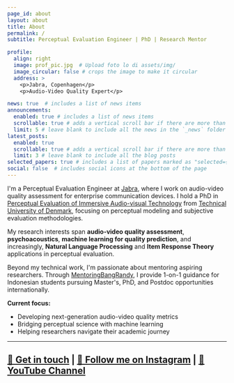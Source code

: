 ```yaml
---
page_id: about
layout: about
title: About
permalink: /
subtitle: Perceptual Evaluation Engineer | PhD | Research Mentor

profile:
  align: right
  image: prof_pic.jpg  # Upload foto lo di assets/img/
  image_circular: false # crops the image to make it circular
  address: >
    <p>Jabra, Copenhagen</p>
    <p>Audio-Video Quality Expert</p>

news: true  # includes a list of news items
announcements:
  enabled: true # includes a list of news items
  scrollable: true # adds a vertical scroll bar if there are more than 3 news items
  limit: 5 # leave blank to include all the news in the `_news` folder
latest_posts:
  enabled: true
  scrollable: true # adds a vertical scroll bar if there are more than 3 new posts items
  limit: 3 # leave blank to include all the blog posts
selected_papers: true # includes a list of papers marked as "selected={true}"
social: false  # includes social icons at the bottom of the page
---
```


I'm a Perceptual Evaluation Engineer at [Jabra](https://www.jabra.com/), where I work on audio-video quality assessment for enterprise communication devices. I hold a PhD in [Perceptual Evaluation of Immersive Audio-visual Technology](https://orbit.dtu.dk/en/publications/perceptual-evaluation-of-immersive-audiovisual-quality) from [Technical University of Denmark](https://electro.dtu.dk/), focusing on perceptual modeling and subjective evaluation methodologies.

My research interests span **audio-video quality assessment**, **psychoacoustics**, **machine learning for quality prediction**, and increasingly, **Natural Language Processing** and **Item Response Theory** applications in perceptual evaluation.

Beyond my technical work, I'm passionate about mentoring aspiring researchers. Through [MentoringBangRandy](/mentoring/), I provide 1-on-1 guidance for Indonesian students pursuing Master's, PhD, and Postdoc opportunities internationally.

**Current focus:**
- Developing next-generation audio-video quality metrics
- Bridging perceptual science with machine learning
- Helping researchers navigate their academic journey

---

[📧 Get in touch](mailto:rffela@gn.com) | 
[📱 Follow me on Instagram](https://instagram.com/fransfela) | 
[🎥 YouTube Channel](https://www.youtube.com/@fransfela)
---
